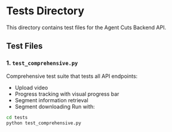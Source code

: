 # Tests Directory

This directory contains test files for the Agent Cuts Backend API.

## Test Files

### 1. `test_comprehensive.py`
Comprehensive test suite that tests all API endpoints:
- Upload video
- Progress tracking with visual progress bar
- Segment information retrieval
- Segment downloading
Run with:
```bash
cd tests
python test_comprehensive.py
```
